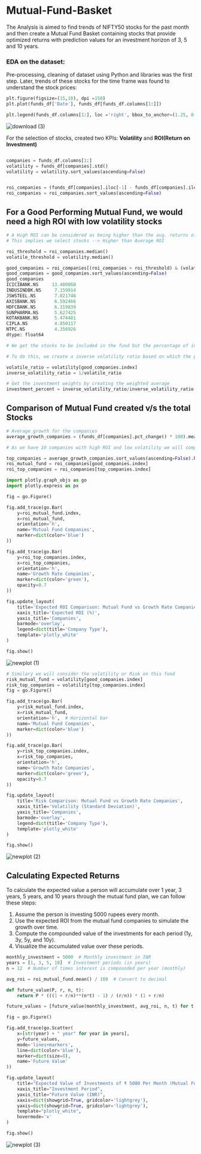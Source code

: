 # Mutual-Fund-Basket

The Analysis is aimed to find trends of NIFTY50 stocks for the past month and then create a Mutual Fund Basket containing stocks that provide optimized returns with prediction values for an investment horizon of 3, 5 and 10 years.


### EDA on the dataset:
Pre-processing, cleaning of dataset using Python and libraries was the first step.
Later, trends of these stocks for the time frame was found to understand the stock prices:
```python
plt.figure(figsize=(15,10), dpi =150)
plt.plot(funds_df['Date'], funds_df[funds_df.columns[1:]])

plt.legend(funds_df.columns[1:], loc ='right', bbox_to_anchor=(1.25, 0.5));
```
![download (3)](https://github.com/user-attachments/assets/89fb1944-a4e5-4931-85ed-e279b37260ec)

For the selection of stocks, created two KPIs: **Volatility** and **ROI(Return on Investment)**
```python

companies = funds_df.columns[1:]
volatility = funds_df[companies].std()
volatility = volatility.sort_values(ascending=False)


roi_companies = (funds_df[companies].iloc[-1] - funds_df[companies].iloc[0])/funds_df[companies].iloc[0] * 100
roi_companies = roi_companies.sort_values(ascending=False)
```

## For a Good Performing Mutual Fund, we would need a high ROI with low volatility stocks
```python
# A High ROI can be considered as being higher than the avg. returns of all the stocks for the time period
# This implies we select stocks --> Higher than Average ROI

roi_threshold = roi_companies.median()
volatile_threshold = volatility.median()

good_companies = roi_companies[(roi_companies > roi_threshold) & (volatility < volatile_threshold)]
good_companies = good_companies.sort_values(ascending=False)
good_companies
ICICIBANK.NS     13.480860
INDUSINDBK.NS     7.159914
JSWSTEEL.NS       7.021748
AXISBANK.NS       6.592466
HDFCBANK.NS       6.319839
SUNPHARMA.NS      5.627425
KOTAKBANK.NS      5.474481
CIPLA.NS          4.850117
NTPC.NS           4.356926
dtype: float64

# We get the stocks to be included in the fund but the percentage of investment for each stock i.e., weighted investment has to be adjusted

# To do this, we create a inverse volatility ratio based on which the percent of investment in each stock is calculated.

volatile_ratio = volatility[good_companies.index]
inverse_volatility_ratio = 1/volatile_ratio

# Get the investment weights by creating the weighted average
investment_percent = inverse_volatility_ratio/inverse_volatility_ratio.sum()
```


## Comparison of Mutual Fund created v/s the total Stocks
```python
# Average growth for the companies
average_growth_companies = (funds_df[companies].pct_change() * 100).mean()

# As we have 10 companies with high ROI and low volatility we will compare the results with the Top 10 companies from the original dataset.

top_companies = average_growth_companies.sort_values(ascending=False).head(10)
roi_mutual_fund = roi_companies[good_companies.index]
roi_top_companies = roi_companies[top_companies.index]

import plotly.graph_objs as go
import plotly.express as px

fig = go.Figure()

fig.add_trace(go.Bar(
    y=roi_mutual_fund.index,
    x=roi_mutual_fund,
    orientation='h',  
    name='Mutual Fund Companies',
    marker=dict(color='blue')
))

fig.add_trace(go.Bar(
    y=roi_top_companies.index,
    x=roi_top_companies,
    orientation='h',  
    name='Growth Rate Companies',
    marker=dict(color='green'),
    opacity=0.7
))

fig.update_layout(
    title='Expected ROI Comparison: Mutual Fund vs Growth Rate Companies',
    xaxis_title='Expected ROI (%)',
    yaxis_title='Companies',
    barmode='overlay',  
    legend=dict(title='Company Type'),
    template='plotly_white'
)

fig.show()
```
![newplot (1)](https://github.com/user-attachments/assets/76148934-eb38-44cc-86e9-bcbc6b0237bc)


```python
# Similary we will consider the volatility or Risk on this fund
risk_mutual_fund = volatility[good_companies.index]
risk_top_companies = volatility[top_companies.index]
fig = go.Figure()

fig.add_trace(go.Bar(
    y=risk_mutual_fund.index,
    x=risk_mutual_fund,
    orientation='h',  # Horizontal bar
    name='Mutual Fund Companies',
    marker=dict(color='blue')
))

fig.add_trace(go.Bar(
    y=risk_top_companies.index,
    x=risk_top_companies,
    orientation='h',  
    name='Growth Rate Companies',
    marker=dict(color='green'),
    opacity=0.7
))

fig.update_layout(
    title='Risk Comparison: Mutual Fund vs Growth Rate Companies',
    xaxis_title='Volatility (Standard Deviation)',
    yaxis_title='Companies',
    barmode='overlay',  
    legend=dict(title='Company Type'),
    template='plotly_white'
)

fig.show()
```
![newplot (2)](https://github.com/user-attachments/assets/9a283cab-ccd4-4aca-b16c-22c3191a296a)

## Calculating Expected Returns
To calculate the expected value a person will accumulate over 1 year, 3 years, 5 years, and 10 years through the mutual fund plan, we can follow these steps:

1. Assume the person is investing 5000 rupees every month.
1. Use the expected ROI from the mutual fund companies to simulate the growth over time.
1. Compute the compounded value of the investments for each period (1y, 3y, 5y, and 10y).
1. Visualize the accumulated value over these periods.
   
```python
monthly_investment = 5000  # Monthly investment in INR
years = [1, 3, 5, 10]  # Investment periods (in years)
n = 12  # Number of times interest is compounded per year (monthly)

avg_roi = roi_mutual_fund.mean() / 100  # Convert to decimal

def future_value(P, r, n, t):
    return P * (((1 + r/n)**(n*t) - 1) / (r/n)) * (1 + r/n)

future_values = [future_value(monthly_investment, avg_roi, n, t) for t in years]

fig = go.Figure()

fig.add_trace(go.Scatter(
    x=[str(year) + " year" for year in years],
    y=future_values,
    mode='lines+markers',
    line=dict(color='blue'),
    marker=dict(size=8),
    name='Future Value'
))

fig.update_layout(
    title="Expected Value of Investments of ₹ 5000 Per Month (Mutual Funds)",
    xaxis_title="Investment Period",
    yaxis_title="Future Value (INR)",
    xaxis=dict(showgrid=True, gridcolor='lightgrey'),
    yaxis=dict(showgrid=True, gridcolor='lightgrey'),
    template="plotly_white",
    hovermode='x'
)

fig.show()
```
![newplot (3)](https://github.com/user-attachments/assets/d93dde7e-ffb0-4d75-b44d-150ce27a4707)

